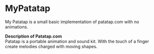 # MyPatatap
My Patatap is a small basic implementation of patatap.com with no animations.

**Description of Patatap.com**  
Patatap is a portable animation and sound kit. With the touch of a finger create melodies charged with moving shapes.
